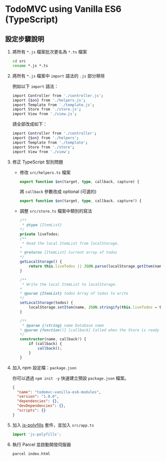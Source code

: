 # TodoMVC using Vanilla ES6 (TypeScript)

## 設定步驟說明

1. 將所有 `*.js` 檔案批次更名為 `*.ts` 檔案

   ```bat
   cd src
   rename *.js *.ts
   ```

2. 將所有 `*.js` 檔案中 `import` 語法的 `.js` 部分移除

   例如以下 `import` 語法：

   ```sh
   import Controller from './controller.js';
   import {$on} from './helpers.js';
   import Template from './template.js';
   import Store from './store.js';
   import View from './view.js';
   ```

   請全部改成如下：

   ```sh
   import Controller from './controller';
   import {$on} from './helpers';
   import Template from './template';
   import Store from './store';
   import View from './view';
   ```

3. 修正 TypeScript 型別問題

   - 修改 `src/helpers.ts` 檔案

     ```ts
     export function $on(target, type, callback, capture) {
     ```

     將 `callback` 參數改成 optional (可選的)

     ```ts
     export function $on(target, type, callback, capture?) {
     ```

   - 調整 `src/store.ts` 檔案中類別的寫法

     ```ts
     /**
      * @type {ItemList}
     */
     private liveTodos;
     /**
      * Read the local ItemList from localStorage.
     *
     * @returns {ItemList} Current array of todos
     */
     getLocalStorage() {
         return this.liveTodos || JSON.parse(localStorage.getItem(name) || '[]');
     }

     /**
      * Write the local ItemList to localStorage.
     *
     * @param {ItemList} todos Array of todos to write
     */
     setLocalStorage(todos) {
         localStorage.setItem(name, JSON.stringify(this.liveTodos = todos));
     }

     /**
      * @param {!string} name Database name
     * @param {function()} [callback] Called when the Store is ready
     */
     constructor(name, callback?) {
         if (callback) {
             callback();
         }
     }
     ```

4. 加入 npm 設定檔：`package.json`

   你可以透過 `npm init -y` 快速建立預設 `package.json` 檔案。

   ```json
   {
     "name": "todomvc-vanilla-es6-modules",
     "version": "1.0.0",
     "dependencies": {},
     "devDependencies": {},
     "scripts": {}
   }
   ```

5. 加入 [js-polyfills](https://www.npmjs.com/package/js-polyfills) 套件，並加入 `src/app.ts`

   ```ts
   import 'js-polyfills';
   ```

6. 執行 Parcel 並啟動開發伺服器

   ```sh
   parcel index.html
   ```
